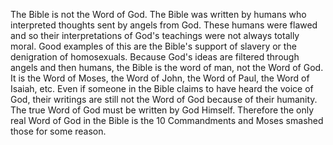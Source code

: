 The Bible is not the Word of God. The Bible was written by humans who interpreted thoughts sent by angels from God. These humans were flawed and so their interpretations of God's teachings were not always totally moral. Good examples of this are the Bible's support of slavery or the denigration of homosexuals. Because God's ideas are filtered through angels and then humans, the Bible is the word of man, not the Word of God. It is the Word of Moses, the Word of John, the Word of Paul, the Word of Isaiah, etc. Even if someone in the Bible claims to have heard the voice of God, their writings are still not the Word of God because of their humanity. The true Word of God must be written by God Himself. Therefore the only real Word of God in the Bible is the 10 Commandments and Moses smashed those for some reason.
